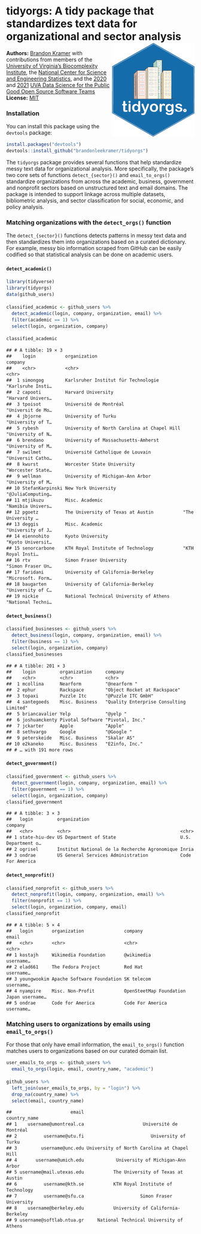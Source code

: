 
# tidyorgs: A tidy package that standardizes text data for organizational and sector analysis <img src="man/figures/tidyorgs_logo.png" align="right" height="250" />

**Authors:** [Brandon Kramer](https://www.brandonleekramer.com/) with
contributions from members of the [University of Virginia’s
Biocomplexity
Institute](https://biocomplexity.virginia.edu/institute/divisions/social-and-decision-analytics),
the [National Center for Science and Engineering
Statistics](https://www.nsf.gov/statistics/), and the
[2020](https://dspg-young-scholars-program.github.io/dspg20oss/team/?dspg)
and [2021](https://dspgtools.shinyapps.io/dspg21oss/) [UVA Data Science
for the Public Good Open Source Software
Teams](https://biocomplexity.virginia.edu/institute/divisions/social-and-decision-analytics/dspg)<br/>
**License:** [MIT](https://opensource.org/licenses/MIT)<br/>

### Installation

You can install this package using the `devtools` package:

``` r
install.packages("devtools")
devtools::install_github("brandonleekramer/tidyorgs") 
```

The `tidyorgs` package provides several functions that help standardize
messy text data for organizational analysis. More specifically, the
package’s two core sets of functions `detect_{sector}()` and
`email_to_orgs()` standardize organizations from across the academic,
business, government and nonprofit sectors based on unstructured text
and email domains. The package is intended to support linkage across
multiple datasets, bibliometric analysis, and sector classification for
social, economic, and policy analysis.

### Matching organizations with the `detect_orgs()` function

The `detect_{sector}()` functions detects patterns in messy text data
and then standardizes them into organizations based on a curated
dictionary. For example, messy bio information scraped from GitHub can
be easily codified so that statistical analysis can be done on academic
users.

#### `detect_academic()`

``` r
library(tidyverse)
library(tidyorgs)
data(github_users)

classified_academic <- github_users %>%
  detect_academic(login, company, organization, email) %>% 
  filter(academic == 1) %>% 
  select(login, organization, company) 

classified_academic
```

    ## # A tibble: 19 × 3
    ##    login           organization                                company          
    ##    <chr>           <chr>                                       <chr>            
    ##  1 simongog        Karlsruher Institut für Technologie         "Karlsruhe Insti…
    ##  2 capooti         Harvard University                          "Harvard Univers…
    ##  3 tpoisot         Université de Montréal                      "Universit de Mo…
    ##  4 jbjorne         University of Turku                         "University of T…
    ##  5 rybesh          University of North Carolina at Chapel Hill "University of N…
    ##  6 brendano        University of Massachusetts-Amherst         "University of M…
    ##  7 swilmet         Université Catholique de Louvain            "Universit Catho…
    ##  8 kwurst          Worcester State University                  "Worcester State…
    ##  9 wellman         University of Michigan-Ann Arbor            "University of M…
    ## 10 StefanKarpinski New York University                         "@JuliaComputing…
    ## 11 mtjikuzu        Misc. Academic                              "Namibia Univers…
    ## 12 pgoetz          The University of Texas at Austin           "The University …
    ## 13 deggis          Misc. Academic                              "University of J…
    ## 14 eiennohito      Kyoto University                            "Kyoto Universit…
    ## 15 senorcarbone    KTH Royal Institute of Technology           "KTH Royal Insti…
    ## 16 rtv             Simon Fraser University                     "Simon Fraser Un…
    ## 17 faridani        University of California-Berkeley           "Microsoft. Form…
    ## 18 baugarten       University of California-Berkeley           "University of C…
    ## 19 nickie          National Technical University of Athens     "National Techni…

#### `detect_business()`

``` r
classified_businesses <- github_users %>%
  detect_business(login, company, organization, email) %>% 
  filter(business == 1) %>%
  select(login, organization, company)
classified_businesses
```

    ## # A tibble: 201 × 3
    ##    login         organization     company                                
    ##    <chr>         <chr>            <chr>                                  
    ##  1 mcollina      Nearform         "@nearform "                           
    ##  2 ephur         Rackspace        "Object Rocket at Rackspace"           
    ##  3 topaxi        Puzzle Itc       "@Puzzle ITC GmbH"                     
    ##  4 santegoeds    Misc. Business   "Quality Enterprise Consulting Limited"
    ##  5 briancavalier Yelp             "@yelp "                               
    ##  6 joshuamckenty Pivotal Software "Pivotal, Inc."                        
    ##  7 jckarter      Apple            "Apple"                                
    ##  8 sethvargo     Google           "@Google "                             
    ##  9 peterskeide   Misc. Business   "Skalar AS"                            
    ## 10 e2kaneko      Misc. Business   "E2info, Inc."                         
    ## # … with 191 more rows

#### `detect_government()`

``` r
classified_government <- github_users %>%
  detect_government(login, company, organization, email) %>% 
  filter(government == 1) %>% 
  select(login, organization, company)
classified_government
```

    ## # A tibble: 3 × 3
    ##   login         organization                                  company           
    ##   <chr>         <chr>                                         <chr>             
    ## 1 state-hiu-dev US Department of State                        U.S. Department o…
    ## 2 ogrisel       Institut National de la Recherche Agronomique Inria             
    ## 3 ondrae        US General Services Administration            Code For America

#### `detect_nonprofit()`

``` r
classified_nonprofit <- github_users %>%
  detect_nonprofit(login, company, organization, email) %>% 
  filter(nonprofit == 1) %>% 
  select(login, organization, company, email)
classified_nonprofit
```

    ## # A tibble: 5 × 4
    ##   login       organization               company                       email    
    ##   <chr>       <chr>                      <chr>                         <chr>    
    ## 1 kostajh     Wikimedia Foundation       @wikimedia                    username…
    ## 2 elad661     The Fedora Project         Red Hat                       username…
    ## 3 youngwookim Apache Software Foundation SK telecom                    username…
    ## 4 nyampire    Misc. Non-Profit           OpenSteetMap Foundation Japan username…
    ## 5 ondrae      Code for America           Code For America              username…

### Matching users to organizations by emails using `email_to_orgs()`

For those that only have email information, the `email_to_orgs()`
function matches users to organizations based on our curated domain
list.

``` r
user_emails_to_orgs <- github_users %>%
  email_to_orgs(login, email, country_name, "academic") 

github_users %>% 
  left_join(user_emails_to_orgs, by = "login") %>% 
  drop_na(country_name) %>% 
  select(email, country_name)
```

    ##                      email                                country_name
    ## 1    username@umontreal.ca                      Université de Montréal
    ## 2          username@utu.fi                         University of Turku
    ## 3         username@unc.edu University of North Carolina at Chapel Hill
    ## 4       username@umich.edu            University of Michigan-Ann Arbor
    ## 5 username@mail.utexas.edu           The University of Texas at Austin
    ## 6          username@kth.se           KTH Royal Institute of Technology
    ## 7          username@sfu.ca                     Simon Fraser University
    ## 8    username@berkeley.edu           University of California-Berkeley
    ## 9 username@softlab.ntua.gr     National Technical University of Athens
